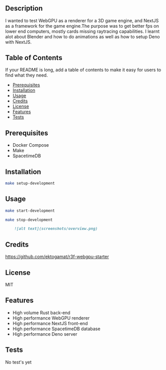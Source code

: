 # <Deno-NextJS-WebGPU-Boilerplate>

## Description

I wanted to test WebGPU as a renderer for a 3D game engine, and NextJS as a framework for the game engine.The purpose was to get better fps on lower end computers, mostly cards missing raytracing capabilities. I learnt alot about Blender and how to do animations as well as how to setup Deno with NextJS.


## Table of Contents

If your README is long, add a table of contents to make it easy for users to find what they need.

- [Prerequisites](#prerequisites)
- [Installation](#installation)
- [Usage](#usage)
- [Credits](#credits)
- [License](#license)
- [Features](#features)
- [Tests](#tests)


## Prerequisites

- Docker Compose
- Make
- SpacetimeDB

## Installation

```bash
make setup-development
```

## Usage

```bash
make start-development
```

```bash
make stop-development
```

```md
    ![alt text](screenshots/overview.png)
```

## Credits

https://github.com/ektogamat/r3f-webgpu-starter

## License

MIT

## Features

* High volume Rust back-end
* High performance WebGPU renderer
* High performance NextJS front-end
* High performance SpacetimeDB database
* High performance Deno server

## Tests

No test's yet